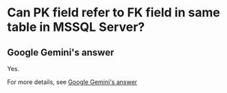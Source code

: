# Can PK field refer to FK field in same table in MSSQL Server?
## Google Gemini's answer
Yes.

For more details, see [Google Gemini's answer](https://g.co/gemini/share/51979a8508c8)
